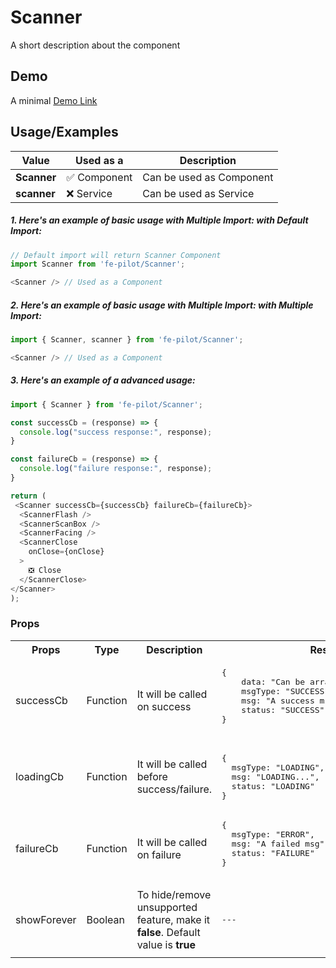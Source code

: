 # Scanner

A short description about the component


## Demo

A minimal [Demo Link](https://6jpxdq.csb.app/?component=Scanner)


## Usage/Examples

| Value |  Used as a  | Description|
|--------- | -------- |-----------------|
| <b>Scanner</b> | :white_check_mark: Component | Can be used as Component |
| <b>scanner<b> | :x: Service | Can be used as Service |

##### 1. Here's an example of basic usage with Multiple Import: with Default Import:
```javascript
// Default import will return Scanner Component
import Scanner from 'fe-pilot/Scanner';

<Scanner /> // Used as a Component

```

##### 2. Here's an example of basic usage with Multiple Import: with Multiple Import:
```javascript
import { Scanner, scanner } from 'fe-pilot/Scanner';

<Scanner /> // Used as a Component

```

##### 3. Here's an example of a advanced usage:

```javascript
import { Scanner } from 'fe-pilot/Scanner';

const successCb = (response) => {
  console.log("success response:", response);
}

const failureCb = (response) => {
  console.log("failure response:", response);
}

return (
 <Scanner successCb={successCb} failureCb={failureCb}>
  <ScannerFlash />
  <ScannerScanBox />
  <ScannerFacing />
  <ScannerClose
    onClose={onClose}
  >
    ❎ Close
  </ScannerClose>
</Scanner>
);

```

### Props

<table>
  <tr>
    <th>
      Props
    </th>
    <th>
      Type
    </th>
    <th>
      Description
    </th>
    <th>
      Response
    </th>
  </tr>
  <tr>
    <td>
        successCb
    </td>
    <td>Function</td>
    <td> It will be called on success</td>
    <td>
      <pre>
{
    data: "Can be array/object/string/number",
    msgType: "SUCCESSFUL",
    msg: "A success msg",
    status: "SUCCESS"
}
      </pre>
    </td>
  </tr>
  <tr>
    <td>
        loadingCb
    </td>
    <td>Function</td>
    <td>
      It will be called before success/failure.
    </td>
    <td>
      <pre>
{
  msgType: "LOADING",
  msg: "LOADING...",
  status: "LOADING"
}
</pre>
    </td>
  </tr>
  <tr>
    <td>
        failureCb
    </td>
    <td>Function</td>
    <td>
      It will be called on failure
    </td>
    <td>
       <pre>
{
  msgType: "ERROR",
  msg: "A failed msg",
  status: "FAILURE"
}
       </pre>
    </td>
  </tr>
   <tr>
    <td>
        showForever
    </td>
     <td>Boolean</td>
    <td>To hide/remove unsupported feature, make it <b>false</b>. Default value is <b>true</b></td>
    <td> <pre>---</pre> </td>
  </tr>
  <tr>
    <td></td>
    <td></td>
    <td></td>
    <td></td>
  </tr>
</table>

